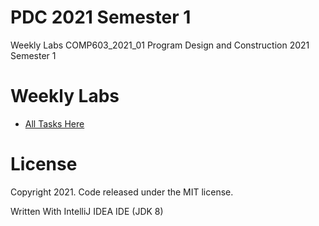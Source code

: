 # PDC 2021 Semester 1
Weekly Labs COMP603_2021_01 Program Design and Construction 2021 Semester 1

# Weekly Labs
  - [All Tasks Here](https://github.com/MiguelEmmara-ai/WeeklyLabsPDC/tree/master/src)

# License

Copyright 2021. Code released under the MIT license.

Written With IntelliJ IDEA IDE (JDK 8)

